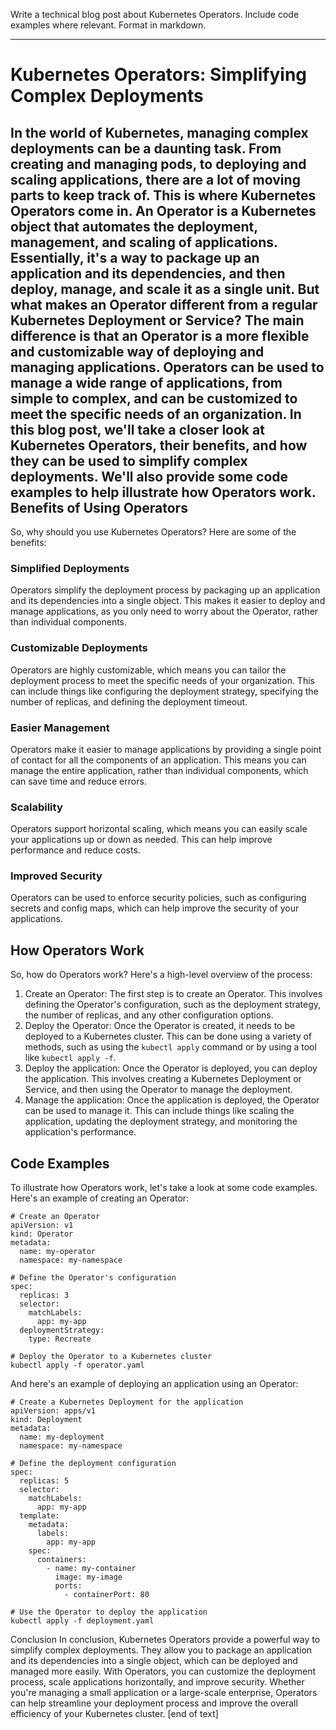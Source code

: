  Write a technical blog post about Kubernetes Operators. Include code examples where relevant. Format in markdown.

---

Kubernetes Operators: Simplifying Complex Deployments
=============================================

In the world of Kubernetes, managing complex deployments can be a daunting task. From creating and managing pods, to deploying and scaling applications, there are a lot of moving parts to keep track of. This is where Kubernetes Operators come in.
An Operator is a Kubernetes object that automates the deployment, management, and scaling of applications. Essentially, it's a way to package up an application and its dependencies, and then deploy, manage, and scale it as a single unit.
But what makes an Operator different from a regular Kubernetes Deployment or Service? The main difference is that an Operator is a more flexible and customizable way of deploying and managing applications. Operators can be used to manage a wide range of applications, from simple to complex, and can be customized to meet the specific needs of an organization.
In this blog post, we'll take a closer look at Kubernetes Operators, their benefits, and how they can be used to simplify complex deployments. We'll also provide some code examples to help illustrate how Operators work.
Benefits of Using Operators
------------------------
So, why should you use Kubernetes Operators? Here are some of the benefits:
### Simplified Deployments

Operators simplify the deployment process by packaging up an application and its dependencies into a single object. This makes it easier to deploy and manage applications, as you only need to worry about the Operator, rather than individual components.
### Customizable Deployments

Operators are highly customizable, which means you can tailor the deployment process to meet the specific needs of your organization. This can include things like configuring the deployment strategy, specifying the number of replicas, and defining the deployment timeout.
### Easier Management

Operators make it easier to manage applications by providing a single point of contact for all the components of an application. This means you can manage the entire application, rather than individual components, which can save time and reduce errors.
### Scalability

Operators support horizontal scaling, which means you can easily scale your applications up or down as needed. This can help improve performance and reduce costs.
### Improved Security

Operators can be used to enforce security policies, such as configuring secrets and config maps, which can help improve the security of your applications.

How Operators Work
----------------

So, how do Operators work? Here's a high-level overview of the process:
1. Create an Operator: The first step is to create an Operator. This involves defining the Operator's configuration, such as the deployment strategy, the number of replicas, and any other configuration options.
2. Deploy the Operator: Once the Operator is created, it needs to be deployed to a Kubernetes cluster. This can be done using a variety of methods, such as using the `kubectl apply` command or by using a tool like `kubectl apply -f`.
3. Deploy the application: Once the Operator is deployed, you can deploy the application. This involves creating a Kubernetes Deployment or Service, and then using the Operator to manage the deployment.
4. Manage the application: Once the application is deployed, the Operator can be used to manage it. This can include things like scaling the application, updating the deployment strategy, and monitoring the application's performance.

Code Examples
------------------

To illustrate how Operators work, let's take a look at some code examples. Here's an example of creating an Operator:
```
# Create an Operator
apiVersion: v1
kind: Operator
metadata:
  name: my-operator
  namespace: my-namespace

# Define the Operator's configuration
spec:
  replicas: 3
  selector:
    matchLabels:
      app: my-app
  deploymentStrategy:
    type: Recreate

# Deploy the Operator to a Kubernetes cluster
kubectl apply -f operator.yaml
```
And here's an example of deploying an application using an Operator:
```
# Create a Kubernetes Deployment for the application
apiVersion: apps/v1
kind: Deployment
metadata:
  name: my-deployment
  namespace: my-namespace

# Define the deployment configuration
spec:
  replicas: 5
  selector:
    matchLabels:
      app: my-app
  template:
    metadata:
      labels:
        app: my-app
    spec:
      containers:
        - name: my-container
          image: my-image
          ports:
            - containerPort: 80

# Use the Operator to deploy the application
kubectl apply -f deployment.yaml
```
Conclusion
In conclusion, Kubernetes Operators provide a powerful way to simplify complex deployments. They allow you to package an application and its dependencies into a single object, which can be deployed and managed more easily. With Operators, you can customize the deployment process, scale applications horizontally, and improve security. Whether you're managing a small application or a large-scale enterprise, Operators can help streamline your deployment process and improve the overall efficiency of your Kubernetes cluster. [end of text]


